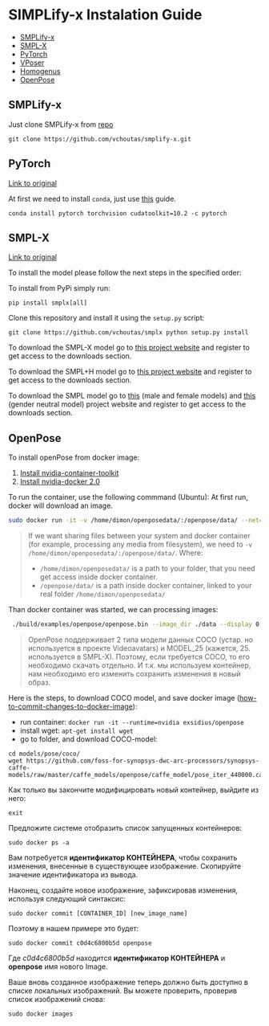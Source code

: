 # SIMPLify-x Instalation Guide

* [SMPLify-x](#smplify-x)
* [SMPL-X](#smpl-x)
* [PyTorch](#pytorch)
* [VPoser](#vposer)
* [Homogenus](#homogenus)
* [OpenPose](#openpose)

## SMPLify-x
Just clone SMPLify-x from [repo](https://github.com/vchoutas/smplify-x)

`git clone https://github.com/vchoutas/smplify-x.git`

## PyTorch
[Link to original](https://pytorch.org/get-started/locally/)

At first we need to install `conda`, just use [this](https://docs.conda.io/projects/conda/en/latest/user-guide/install/linux.html) guide.

`conda install pytorch torchvision cudatoolkit=10.2 -c pytorch`

## SMPL-X
[Link to original](https://github.com/vchoutas/smplx)

To install the model please follow the next steps in the specified order:

To install from PyPi simply run:

`pip install smplx[all]`

Clone this repository and install it using the `setup.py` script:

`git clone https://github.com/vchoutas/smplx
python setup.py install
`

To download the SMPL-X model go to [this project website](https://smpl-x.is.tue.mpg.de/) and register to get access to the downloads section.

To download the SMPL+H model go to [this project website](http://mano.is.tue.mpg.de/) and register to get access to the downloads section.

To download the SMPL model go to [this](http://smpl.is.tue.mpg.de/) (male and female models) and [this](http://smplify.is.tue.mpg.de/) (gender neutral model) project website and register to get access to the downloads section.

## OpenPose
To install openPose from docker image:
1. [Install nvidia-container-toolkit](https://github.com/NVIDIA/nvidia-docker#ubuntu-160418042004-debian-jessiestretchbuster)
2. [Install nvidia-docker 2.0](https://github.com/nvidia/nvidia-docker/wiki/Installation-(version-2.0))

To run the container, use the following commmand (Ubuntu):
At first run, docker will download an image.
```bash
sudo docker run -it -v /home/dimon/openposedata/:/openpose/data/ --net=host -e DISPLAY --runtime=nvidia exsidius/openpose
```
> If we want sharing files between your system and docker container (for example, processing any media from filesystem), we need to `-v /home/dimon/openposedata/:/openpose/data/`.
> Where:
> * `/home/dimon/openposedata/` is a path to your folder, that you need get access inside docker container.
> * `/openpose/data/` is a path inside docker container, linked to your real folder `/home/dimon/openposedata/`

Than docker container was started, we can processing images:
```bash
 ./build/examples/openpose/openpose.bin --image_dir ./data --display 0 --write_json ./data/result --write_images ./data/result --face --hand

```

> OpenPose поддерживает 2 типа модели данных COCO (устар. но используется в проекте Videoavatars) и MODEL_25 (кажется, 25. используется в SMPL-X). Поэтому, если требуется COCO, то его необходимо скачать отдельно. И т.к. мы используем контейнер, нам необходимо его изменить сохранить изменения в новый образ.

Here is the steps, to download COCO model, and save docker image ([how-to-commit-changes-to-docker-image](https://phoenixnap.com/kb/how-to-commit-changes-to-docker-image)):
* run container: `docker run -it --runtime=nvidia exsidius/openpose`
* install wget: `apt-get install wget`
* go to folder, and download COCO-model:
```
cd models/pose/coco/
wget https://github.com/foss-for-synopsys-dwc-arc-processors/synopsys-caffe-models/raw/master/caffe_models/openpose/caffe_model/pose_iter_440000.caffemodel
```
Как только вы закончите модифицировать новый контейнер, выйдите из него:

`exit`

Предложите системе отобразить список запущенных контейнеров:

`sudo docker ps -a`

Вам потребуется **идентификатор КОНТЕЙНЕРА**, чтобы сохранить изменения, внесенные в существующее изображение. Скопируйте значение идентификатора из вывода.

Наконец, создайте новое изображение, зафиксировав изменения, используя следующий синтаксис:

`sudo docker commit [CONTAINER_ID] [new_image_name]`

Поэтому в нашем примере это будет:

`sudo docker commit c0d4c6800b5d openpose`

Где *c0d4c6800b5d* находится **идентификатор КОНТЕЙНЕРА** и **openpose** имя нового Image.

Ваше вновь созданное изображение теперь должно быть доступно в списке локальных изображений. Вы можете проверить, проверив список изображений снова:

`sudo docker images`
